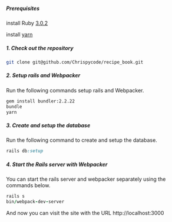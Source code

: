 ##### Prerequisites
install Ruby [3.0.2](https://www.ruby-lang.org/en/documentation/installation/)

install [yarn](https://yarnpkg.com/getting-started/install)

##### 1. Check out the repository

```bash
git clone git@github.com/Chrispycode/recipe_book.git
```

##### 2. Setup rails and Webpacker
Run the following commands setup rails and Webpacker.

```bash
gem install bundler:2.2.22
bundle
yarn
```

##### 3. Create and setup the database

Run the following command to create and setup the database.

```ruby
rails db:setup
```

##### 4. Start the Rails server with Webpacker

You can start the rails server and webpacker separately using the commands below.

```ruby
rails s
bin/webpack-dev-server
```

And now you can visit the site with the URL http://localhost:3000
